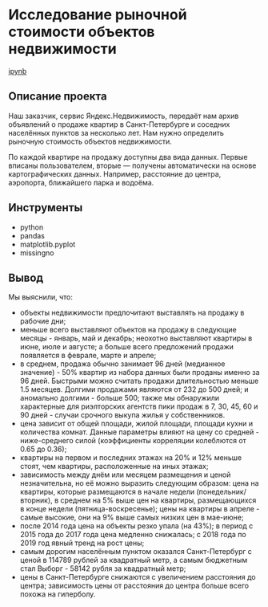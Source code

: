 # Исследование рыночной стоимости объектов недвижимости

[ipynb](https://github.com/n1ck-kolesnikov/yandex_practicum/blob/main/12_real_estate_price_analysis/real_estate_price_analysis.ipynb)


## Описание проекта 

Наш заказчик, сервис Яндекс.Недвижимость, передаёт нам архив объявлений о продаже квартир в Санкт-Петербурге и соседних населённых пунктов за несколько лет. Нам нужно определить рыночную стоимость объектов недвижимости.

По каждой квартире на продажу доступны два вида данных. Первые вписаны пользователем, вторые — получены автоматически на основе картографических данных. Например, расстояние до центра, аэропорта, ближайшего парка и водоёма.

   
## Инструменты

- python
- pandas
- matplotlib.pyplot
- missingno


## Вывод 

Мы выяснили, что:

- объекты недвижимости предпочитают выставлять на продажу в рабочие дни;
- меньше всего выставляют объектов на продажу в следующие месяцы - январь, май и декабрь; неохотно выставляют квартиры в июне, июле и августе; а больше всего предложений продажи появляется в феврале, марте и апреле;
- в среднем, продажа обычно занимает 96 дней (медианное значение) - 50% квартир из набора данных были проданы именно за 96 дней. Быстрыми можно считать продажи длительностью меньше 1.5 месяцев. Долгими продажами являются от 232 до 500 дней; и аномально долгими - больше 500; также мы обнаружили характерные для риэлторских агентств пики продаж в 7, 30, 45, 60 и 90 дней - случаи срочного выкупа жилья у собственников.
- цена зависит от общей площади, жилой площади, площади кухни и количества комнат. Данные параметры влияют на цену со средней - ниже-среднего силой (коэффициенты корреляции колеблются от 0.65 до 0.36);
- квартиры на первом и последних этажах на 20% и 12% меньше стоят, чем квартиры, расположенные на иных этажах;
- зависимость между днём или месяцем размещения и ценой незначительна, но её можно выразить следующим образом: цена на квартиры, которые размещаются в начале недели (понедельник/вторник), в среднем на 5% выше цен на квартиры, размещающихся в конце недели (пятница-воскресенье); цены на квартиры в апреле - самые высокие, они на 9% выше самых низких цен в мае-июне;
- после 2014 года цена на объекты резко упала (на 43%); в период с 2015 года до 2017 года цена медленно снижалась; с 2018 года по 2019 год явный тренд на рост цены;
- самым дорогим населённым пунктом оказался Санкт-Петербург с ценой в 114789 рублей за квадратный метр, а самым бюджетным стал Выборг - 58142 рубля за квадратный метр;
- цены в Санкт-Петербурге снижаются с увеличением расстояния до центра; зависимость цены от расстояния до центра больше всего похожа на гиперболу.
